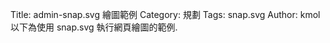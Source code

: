 Title: admin-snap.svg 繪圖範例
Category: 規劃
Tags: snap.svg
Author: kmol
以下為使用 snap.svg 執行網頁繪圖的範例.

<!-- PELICAN_END_SUMMARY -->

<script type="text/javascript" src="http://brython.info/src/brython_dist.js"></script>
<script type="text/javascript" src="https://cdnjs.cloudflare.com/ajax/libs/snap.svg/0.4.1/snap.svg-min.js"></script>
 
<script>
window.onload=function(){
brython(1);
}
</script>
 
<svg width="800" height="600" viewBox="0 0 800 600" id="svgout"></svg>
 
<script type="text/python">
from javascript import JSConstructor
from browser import alert
from browser import window, document
 
# 透過 window 與 JSConstructor 從 Brython 物件 snap 擷取 Snap 物件的內容
snap = JSConstructor(window.Snap)
 
# 使用 id 為 "svgout" 的 svg 標註進行繪圖
s = snap("#svgout")
 
offsetY = 50
 
# 是否標示出繪圖範圍
#borderRect = s.rect(0,0,800,640,10,10).attr({ 'stroke': "silver", 'fill': "silver", 'strokeWidth': "3" })
 
g = s.group().transform('t250,120')
r0 = s.rect(150,150,100,100,20,20).attr({ 'fill': "orange", 'opacity': "0.8", 'stroke': "black", 'strokeWidth': "2" })
c0 = s.circle(225,225,10).attr({ 'fill': "silver", 'stroke': "black", 'strokeWidth': "4"  }).attr({ 'id': 'c0' })
g0 = s.group( r0,c0 ).attr({ 'id': 'g0' })
#g0.animate({ 'transform' : 't250,120r360,225,225' },4000)
g0.appendTo( g )
g0.animate({ 'transform' : 'r360,225,225' },4000)
# 讓 g0 可以拖動
g0.drag()
 
r1 = s.rect(100,100,100,100,20,20).attr({ 'fill': "red", 'opacity': "0.8", 'stroke': "black", 'strokeWidth': "2" })
c1 = s.circle(175,175,10).attr({ 'fill': "silver", 'stroke': "black" , 'strokeWidth': "4"}).attr({ 'id': 'c1' })
g1 = s.group( r1,c1 ).attr({ 'id': 'g1' })
g1.appendTo( g0 ).attr({ 'id': 'g1' })
g1.animate({ 'transform' : 'r360,175,175' },4000)
 
r2 = s.rect(50,50,100,100,20,20).attr({ 'fill': "blue", 'opacity': "0.8", 'stroke': "black", 'strokeWidth': "2" })
c2 = s.circle(125,125,10).attr({ 'fill': "silver", 'stroke': "black", 'strokeWidth': "4" }).attr({ 'id': 'c2' })
g2 = s.group(r2,c2).attr({ 'id': 'g2' })
 
g2.appendTo( g1 );
g2.animate( { 'transform' : 'r360,125,125' },4000);
 
r3 = s.rect(0,0,100,100,20,20).attr({ 'fill': "yellow", 'opacity': "0.8", 'stroke': "black", 'strokeWidth': "2" })
c3 = s.circle(75,75,10).attr({ 'fill': "silver", 'stroke': "black", 'strokeWidth': "4" }).attr({ 'id': 'c3' })
g3 = s.group(r3,c3).attr({ 'id': 'g3' })
 
g3.appendTo( g2 )
g3.animate( { 'transform' : 'r360,75,75' },4000)
 
r4 = s.rect(-50,-50,100,100,20,20).attr({ 'fill': "green", 'opacity': "0.8", 'stroke': "black", 'strokeWidth': "2" })
c4 = s.circle(25,25,10).attr({ 'fill': "silver", 'stroke': "black", 'strokeWidth': "4" }).attr({ 'id': 'c4' })
g4 = s.group(r4,c4).attr({ 'id': 'g4' });
g4.appendTo( g3 )
g4.animate( { 'transform' : 'r360,25,25' },4000)
</script>

<svg width="800" height="700" viewBox="0 0 800 700" id="svgout1"></svg>
 
<script type="text/python">
from javascript import JSConstructor
from browser import alert
from browser import window, document
 
# 透過 window 與 JSConstructor 從 Brython 物件 snap 擷取 Snap 物件的內容
snap = JSConstructor(window.Snap)
 
s = snap("#svgout1")
# 建立物件時, 同時設定 id 名稱
r = s.rect(10,10,100,100).attr({'id': 'rect'})
c = s.circle(100,100,50).attr({'id': 'circle'})
r.attr('fill', 'red')
c.attr({ 'fill': 'blue', 'stroke': 'black', 'strokeWidth': 10 })
r.attr({ 'stroke': '#123456', 'strokeWidth': 20 })
s.text(180,100, '點按一下圖形').attr({'fill' : 'blue',  'stroke': 'blue', 'stroke-width': 0.2 })
 
g = s.group().attr({'id': 'tux'})
 
def hoverover(ev):
    g.animate({'transform': 's1.5r45,t180,20'}, 1000, window.mina.bounce)
 
def hoverout(ev):
    g.animate({'transform': 's1r0,t180,20'}, 1000, window.mina.bounce) 
 
# callback 函式
def onSVGLoaded(data):
    #s.append(data)
    g.append(data)
    #g.hover(hoverover, hoverout )
    g.text(300,100, '將滑鼠指向企鵝')
 
# 利用 window.Snap.load 載入 svg 檔案
tux = window.Snap.load("http://chiamingyen.github.io/kmolab_data/files/Dreaming_tux.svg", onSVGLoaded)
g.transform('t180,20')
 
# 與視窗事件對應的函式
def rtoyellow(ev):
    r.attr('fill', 'yellow')
 
def ctogreen(ev):
    c.attr('fill', 'green')
 
# 根據物件 id 綁定滑鼠事件執行對應函式
document['rect'].bind('click', rtoyellow)
document['circle'].bind('click', ctogreen)
document['tux'].bind('mouseover', hoverover)
document['tux'].bind('mouseleave', hoverout)
</script>

<svg width="800" height="700" viewBox="0 0 800 700" id="svgout2"></svg>
 
<script type="text/python">
from javascript import JSConstructor
from browser import alert
from browser import window, document
 
# 透過 window 與 JSConstructor 從 Brython 物件 snap 擷取 Snap 物件的內容
snap = JSConstructor(window.Snap)
 
s = snap("#svgout2")
# 建立物件時, 同時設定 id 名稱
r = s.rect(10,10,100,100).attr({'id': 'rect'})
c = s.circle(100,100,50).attr({'id': 'circle'})
r.attr('fill', 'red')
c.attr({ 'fill': 'blue', 'stroke': 'black', 'strokeWidth': 10 })
r.attr({ 'stroke': '#123456', 'strokeWidth': 20 })
s.text(180,100, '點按一下圖形').attr({'fill' : 'blue',  'stroke': 'blue', 'stroke-width': 0.2 })
 
g = s.group().attr({'id': 'tux2'})
 
def hoverover(ev):
    g.animate({'transform': 's1.5r45,t180,20'}, 1000, window.mina.bounce)
 
def hoverout(ev):
    g.animate({'transform': 's1r0,t180,20'}, 1000, window.mina.bounce) 
 
# callback 函式
def onSVGLoaded(data):
    #s.append(data)
    g.append(data)
    #g.hover(hoverover, hoverout )
    g.text(300,100, '將滑鼠指向企鵝')
 
# 利用 window.Snap.load 載入 svg 檔案
tux = window.Snap.load("images/wcm_w11.svg", onSVGLoaded)
g.transform('t180,20')
 
# 與視窗事件對應的函式
def rtoyellow(ev):
    r.attr('fill', 'yellow')
 
def ctogreen(ev):
    c.attr('fill', 'green')
 
# 根據物件 id 綁定滑鼠事件執行對應函式
document['rect'].bind('click', rtoyellow)
document['circle'].bind('click', ctogreen)
document['tux2'].bind('mouseover', hoverover)
document['tux2'].bind('mouseleave', hoverout)
</script>
